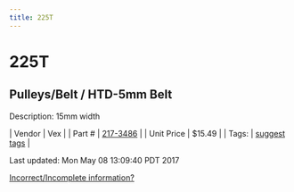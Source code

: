 ```yaml
---
title: 225T
---
```


# 225T
## Pulleys/Belt / HTD-5mm Belt
Description: 	15mm width 

| Vendor | Vex | 
| Part # | [217-3486](http://www.vexrobotics.com/vexpro/motion/belts-and-pulleys/htdbelts15.html) | 
| Unit Price | $15.49 | 
| Tags: | [suggest tags](https://docs.google.com/forms/d/e/1FAIpQLSeWyY8v3RgOty-MyWmh9U0iivNYN_molChYyS-0U-o-kOAv_g/viewform) | 

Last updated: Mon May 08 13:09:40 PDT 2017

 [Incorrect/Incomplete information?](https://docs.google.com/forms/d/e/1FAIpQLSeWyY8v3RgOty-MyWmh9U0iivNYN_molChYyS-0U-o-kOAv_g/viewform)